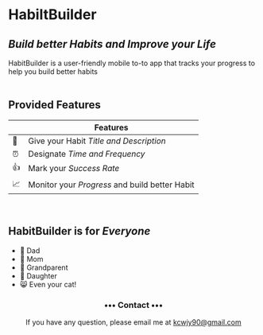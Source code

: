 
# HabiltBuilder 

## _Build better Habits and Improve your Life_
HabitBuilder is a user-friendly mobile to-to app that tracks your progress to help you build better habits 
<br>
<br>

## Provided Features

|         | Features  |
----------|-----------------
:pencil: | Give your Habit _Title and Description_ 
:alarm_clock: | Designate _Time and Frequency_
:thumbsup: | Mark your _Success Rate_  
:chart_with_upwards_trend: | Monitor your _Progress_ and build better Habit

<br>

## HabitBuilder is for _Everyone_

+ :man: Dad 
+ :woman: Mom
+ :older_man: Grandparent
+ :girl: Daughter
+ :smile_cat: Even your cat!

<h3 align="center">••• Contact •••</h3>
<p align="center">
 If you have any question, please email me at 
<a href="mailto:kcwjy90@gmail.com">kcwjy90@gmail.com</a>
</p>
